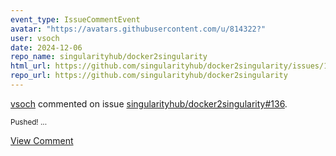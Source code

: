 ```yaml
---
event_type: IssueCommentEvent
avatar: "https://avatars.githubusercontent.com/u/814322?"
user: vsoch
date: 2024-12-06
repo_name: singularityhub/docker2singularity
html_url: https://github.com/singularityhub/docker2singularity/issues/136
repo_url: https://github.com/singularityhub/docker2singularity
---
```


<a href='https://github.com/vsoch' target='_blank'>vsoch</a> commented on issue <a href='https://github.com/singularityhub/docker2singularity/issues/136' target='_blank'>singularityhub/docker2singularity#136</a>.

<small>Pushed!...</small>

<a href='https://github.com/singularityhub/docker2singularity/issues/136' target='_blank'>View Comment</a>